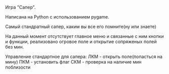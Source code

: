 Игра "Сапер".

Написана на Python с использованием pygame.

Самый стандратный сапер, каким вы все его помните(ну или знаете)

На данный момент отсутствует главное меню и связанные с ним кнопки и функции,
реализовано огровое поле и открытие сопряженых полей без мин.

Управление стандартное для сапера: 
ЛКМ - открыть поле(попасться на мину)
ПКМ - установить флаг
СКМ - проверка на наличие мин поблизости
